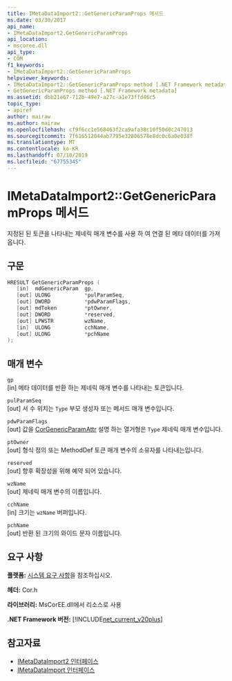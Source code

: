 ```yaml
---
title: IMetaDataImport2::GetGenericParamProps 메서드
ms.date: 03/30/2017
api_name:
- IMetaDataImport2.GetGenericParamProps
api_location:
- mscoree.dll
api_type:
- COM
f1_keywords:
- IMetaDataImport2::GetGenericParamProps
helpviewer_keywords:
- IMetaDataImport2::GetGenericParamProps method [.NET Framework metadata]
- GetGenericParamProps method [.NET Framework metadata]
ms.assetid: dbb21e67-712b-49e7-a27c-a1e73ffd46c5
topic_type:
- apiref
author: mairaw
ms.author: mairaw
ms.openlocfilehash: cf9f6cc1e568463f2ca9afa38c10f50d0c247013
ms.sourcegitcommit: 7f616512044ab7795e32806578e8dc0c6a0e038f
ms.translationtype: MT
ms.contentlocale: ko-KR
ms.lasthandoff: 07/10/2019
ms.locfileid: "67755345"
---
```

# <a name="imetadataimport2getgenericparamprops-method"></a>IMetaDataImport2::GetGenericParamProps 메서드
지정된 된 토큰을 나타내는 제네릭 매개 변수를 사용 하 여 연결 된 메타 데이터를 가져옵니다.  
  
## <a name="syntax"></a>구문  
  
```cpp  
HRESULT GetGenericParamProps (  
   [in]  mdGenericParam  gp,  
   [out] ULONG           *pulParamSeq,  
   [out] DWORD           *pdwParamFlags,  
   [out] mdToken         *ptOwner,  
   [out] DWORD           *reserved,  
   [out] LPWSTR          wzName,  
   [in]  ULONG           cchName,  
   [out] ULONG           *pchName  
);  
```  
  
## <a name="parameters"></a>매개 변수  
 `gp`  
 [in] 메타 데이터를 반환 하는 제네릭 매개 변수를 나타내는 토큰입니다.  
  
 `pulParamSeq`  
 [out] 서 수 위치는 `Type` 부모 생성자 또는 메서드 매개 변수입니다.  
  
 `pdwParamFlags`  
 [out] 값을 [CorGenericParamAttr](../../../../docs/framework/unmanaged-api/metadata/corgenericparamattr-enumeration.md) 설명 하는 열거형은 `Type` 제네릭 매개 변수입니다.  
  
 `ptOwner`  
 [out] 형식 정의 또는 MethodDef 토큰 매개 변수의 소유자를 나타내는입니다.  
  
 `reserved`  
 [out] 향후 확장성을 위해 예약 되어 있습니다.  
  
 `wzName`  
 [out] 제네릭 매개 변수의 이름입니다.  
  
 `cchName`  
 [in] 크기는 `wzName` 버퍼입니다.  
  
 `pchName`  
 [out] 반환 된 크기의 와이드 문자 이름입니다.  
  
## <a name="requirements"></a>요구 사항  
 **플랫폼:** [시스템 요구 사항](../../../../docs/framework/get-started/system-requirements.md)을 참조하십시오.  
  
 **헤더:** Cor.h  
  
 **라이브러리:** MsCorEE.dll에서 리소스로 사용  
  
 **.NET Framework 버전:** [!INCLUDE[net_current_v20plus](../../../../includes/net-current-v20plus-md.md)]  
  
## <a name="see-also"></a>참고자료

- [IMetaDataImport2 인터페이스](../../../../docs/framework/unmanaged-api/metadata/imetadataimport2-interface.md)
- [IMetaDataImport 인터페이스](../../../../docs/framework/unmanaged-api/metadata/imetadataimport-interface.md)
